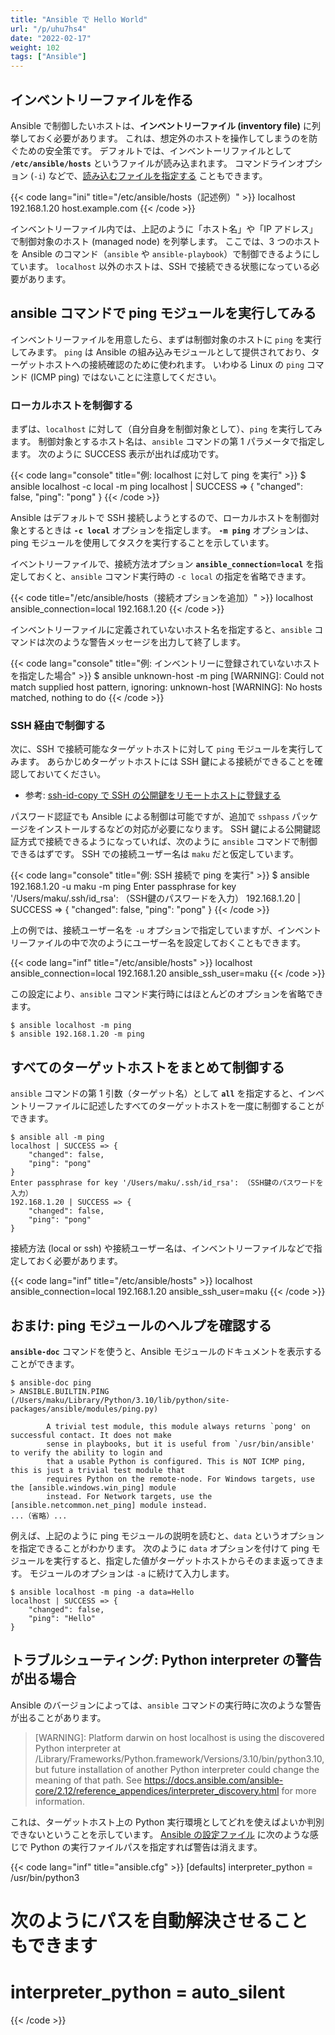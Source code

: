 ```yaml
---
title: "Ansible で Hello World"
url: "/p/uhu7hs4"
date: "2022-02-17"
weight: 102
tags: ["Ansible"]
---
```


インベントリーファイルを作る
----

Ansible で制御したいホストは、__インベントリーファイル (inventory file)__ に列挙しておく必要があります。
これは、想定外のホストを操作してしまうのを防ぐための安全策です。
デフォルトでは、インベントーリファイルとして __`/etc/ansible/hosts`__ というファイルが読み込まれます。
コマンドラインオプション (`-i`) などで、[読み込むファイルを指定する](/p/eycnx9i) こともできます。

{{< code lang="ini" title="/etc/ansible/hosts（記述例）" >}}
localhost
192.168.1.20
host.example.com
{{< /code >}}

インベントリーファイル内では、上記のように「ホスト名」や「IP アドレス」で制御対象のホスト (managed node) を列挙します。
ここでは、3 つのホストを Ansible のコマンド（`ansible` や `ansible-playbook`）で制御できるようにしています。
`localhost` 以外のホストは、SSH で接続できる状態になっている必要があります。


ansible コマンドで ping モジュールを実行してみる
----

インベントリーファイルを用意したら、まずは制御対象のホストに `ping` を実行してみます。
`ping` は Ansible の組み込みモジュールとして提供されており、ターゲットホストへの接続確認のために使われます。
いわゆる Linux の `ping` コマンド (ICMP ping) ではないことに注意してください。

### ローカルホストを制御する

まずは、`localhost` に対して（自分自身を制御対象として）、`ping` を実行してみます。
制御対象とするホスト名は、`ansible` コマンドの第 1 パラメータで指定します。
次のように SUCCESS 表示が出れば成功です。

{{< code lang="console" title="例: localhost に対して ping を実行" >}}
$ ansible localhost -c local -m ping
localhost | SUCCESS => {
    "changed": false,
    "ping": "pong"
}
{{< /code >}}

Ansible はデフォルトで SSH 接続しようとするので、ローカルホストを制御対象とするときは __`-c local`__ オプションを指定します。
__`-m ping`__ オプションは、ping モジュールを使用してタスクを実行することを示しています。

イベントリーファイルで、接続方法オプション __`ansible_connection=local`__ を指定しておくと、`ansible` コマンド実行時の `-c local` の指定を省略できます。

{{< code title="/etc/ansible/hosts（接続オプションを追加）" >}}
localhost  ansible_connection=local
192.168.1.20
{{< /code >}}

インベントリーファイルに定義されていないホスト名を指定すると、`ansible` コマンドは次のような警告メッセージを出力して終了します。

{{< code lang="console" title="例: インベントリーに登録されていないホストを指定した場合" >}}
$ ansible unknown-host -m ping
[WARNING]: Could not match supplied host pattern, ignoring: unknown-host
[WARNING]: No hosts matched, nothing to do
{{< /code >}}


### SSH 経由で制御する

次に、SSH で接続可能なターゲットホストに対して `ping` モジュールを実行してみます。
あらかじめターゲットホストには SSH 鍵による接続ができることを確認しておいてください。

- 参考: [ssh-id-copy で SSH の公開鍵をリモートホストに登録する](/p/2mzbmw8)

パスワード認証でも Ansible による制御は可能ですが、追加で `sshpass` パッケージをインストールするなどの対応が必要になります。
SSH 鍵による公開鍵認証方式で接続できるようになっていれば、次のように `ansible` コマンドで制御できるはずです。
SSH での接続ユーザー名は `maku` だと仮定しています。

{{< code lang="console" title="例: SSH 接続で ping を実行" >}}
$ ansible 192.168.1.20 -u maku -m ping
Enter passphrase for key '/Users/maku/.ssh/id_rsa': （SSH鍵のパスワードを入力）
192.168.1.20 | SUCCESS => {
    "changed": false,
    "ping": "pong"
}
{{< /code >}}

上の例では、接続ユーザー名を `-u` オプションで指定していますが、インベントリーファイルの中で次のようにユーザー名を設定しておくこともできます。

{{< code lang="inf" title="/etc/ansible/hosts" >}}
localhost  ansible_connection=local
192.168.1.20  ansible_ssh_user=maku
{{< /code >}}

この設定により、`ansible` コマンド実行時にはほとんどのオプションを省略できます。

```console
$ ansible localhost -m ping
$ ansible 192.168.1.20 -m ping
```


すべてのターゲットホストをまとめて制御する
----

`ansible` コマンドの第 1 引数（ターゲット名）として __`all`__ を指定すると、インベントリーファイルに記述したすべてのターゲットホストを一度に制御することができます。

```console
$ ansible all -m ping
localhost | SUCCESS => {
    "changed": false,
    "ping": "pong"
}
Enter passphrase for key '/Users/maku/.ssh/id_rsa': （SSH鍵のパスワードを入力）
192.168.1.20 | SUCCESS => {
    "changed": false,
    "ping": "pong"
}
```

接続方法 (local or ssh) や接続ユーザー名は、インベントリーファイルなどで指定しておく必要があります。

{{< code lang="inf" title="/etc/ansible/hosts" >}}
localhost  ansible_connection=local
192.168.1.20  ansible_ssh_user=maku
{{< /code >}}


おまけ: ping モジュールのヘルプを確認する
----

__`ansible-doc`__ コマンドを使うと、Ansible モジュールのドキュメントを表示することができます。

```console
$ ansible-doc ping
> ANSIBLE.BUILTIN.PING    (/Users/maku/Library/Python/3.10/lib/python/site-packages/ansible/modules/ping.py)

        A trivial test module, this module always returns `pong' on successful contact. It does not make
        sense in playbooks, but it is useful from `/usr/bin/ansible' to verify the ability to login and
        that a usable Python is configured. This is NOT ICMP ping, this is just a trivial test module that
        requires Python on the remote-node. For Windows targets, use the [ansible.windows.win_ping] module
        instead. For Network targets, use the [ansible.netcommon.net_ping] module instead.
...（省略）...
```

例えば、上記のように ping モジュールの説明を読むと、`data` というオプションを指定できることがわかります。
次のように `data` オプションを付けて ping モジュールを実行すると、指定した値がターゲットホストからそのまま返ってきます。
モジュールのオプションは `-a` に続けて入力します。

```console
$ ansible localhost -m ping -a data=Hello
localhost | SUCCESS => {
    "changed": false,
    "ping": "Hello"
}
```


トラブルシューティング: Python interpreter の警告が出る場合
----

Ansible のバージョンによっては、`ansible` コマンドの実行時に次のような警告が出ることがあります。

> [WARNING]: Platform darwin on host localhost is using the discovered Python interpreter at /Library/Frameworks/Python.framework/Versions/3.10/bin/python3.10, but future installation of another Python interpreter could change the meaning of that path. See https://docs.ansible.com/ansible-core/2.12/reference_appendices/interpreter_discovery.html for more information.

これは、ターゲットホスト上の Python 実行環境としてどれを使えばよいか判別できないということを示しています。
[Ansible の設定ファイル](/p/pamv6gq) に次のような感じで Python の実行ファイルパスを指定すれば警告は消えます。

{{< code lang="inf" title="ansible.cfg" >}}
[defaults]
interpreter_python = /usr/bin/python3

# 次のようにパスを自動解決させることもできます
# interpreter_python = auto_silent
{{< /code >}}

